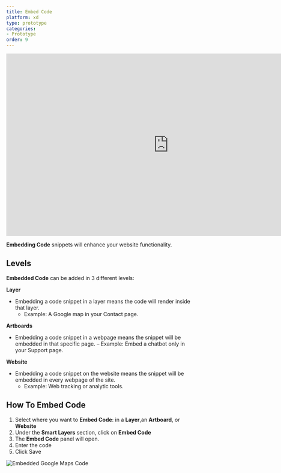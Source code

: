 ```yaml
---
title: Embed Code
platform: xd
type: prototype
categories: 
- Prototype
order: 9
---
```

<iframe width="864" height="486" src="https://www.youtube.com/embed/xBPqNvRWvYQ" frameborder="0" allow="accelerometer; autoplay; encrypted-media; gyroscope; picture-in-picture" allowfullscreen></iframe>

**Embedding Code** snippets will enhance your website functionality.


## Levels

**Embedded Code** can be added in 3 different levels:

**Layer**

* Embedding a code snippet in a layer means the code will render inside that layer. 
	- Example: A Google map in your Contact page.
   

**Artboards**

* Embedding a code snippet in a webpage means the snippet will be embedded in that specific page. 
	– Example: Embed a chatbot only in your Support page.
   
**Website**
  
* Embedding a code snippet on the website means the snippet will be embedded in every webpage of the site. 
	- Example:  Web tracking or analytic tools.


## How To Embed Code

1. Select where you want to **Embed Code**: in a **Layer**,an **Artboard**, or **Website**
2. Under  the **Smart Layers** section, click on **Embed Code**
3. The **Embed Code** panel will open. 
4. Enter the code
5. Click Save

![Embedded Google Maps Code](https://p46.f4.n0.cdn.getcloudapp.com/items/OAubJKel/Embed%20Code%402x.png?v=41bc82ccec4abf43866955c0b427e00d "Embed Google Maps" )
